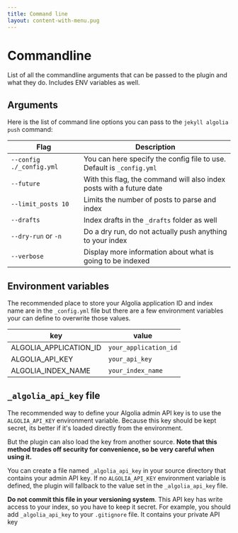 ```yaml
---
title: Command line
layout: content-with-menu.pug
---
```


# Commandline

List of all the commandline arguments that can be passed to the plugin and what
they do. Includes ENV variables as well.



## Arguments

Here is the list of command line options you can pass to the `jekyll algolia
push` command:

| Flag                     | Description                                                           |
| ----                     | -----                                                                 |
| `--config ./_config.yml` | You can here specify the config file to use. Default is `_config.yml` |
| `--future`               | With this flag, the command will also index posts with a future date  |
| `--limit_posts 10`       | Limits the number of posts to parse and index                         |
| `--drafts`               | Index drafts in the `_drafts` folder as well                          |
| `--dry-run` or `-n`      | Do a dry run, do not actually push anything to your index             |
| `--verbose`              | Display more information about what is going to be indexed            |


## Environment variables

The recommended place to store your Algolia application ID and index name are in
the `_config.yml` file but there are a few environment variables your can define
to overwrite those values.

key                    | value
---------------------- | ----------------------
ALGOLIA_APPLICATION_ID | `your_application_id`
ALGOLIA_API_KEY        | `your_api_key`
ALGOLIA_INDEX_NAME     | `your_index_name`


## `_algolia_api_key` file

The recommended way to define your Algolia admin API key is to use the
`ALGOLIA_API_KEY` environment variable. Because this key should be kept secret,
its better if it's loaded directly from the environment.

But the plugin can also load the key from another source. **Note that this
method trades off security for convenience, so be very careful when using it.**

You can create a file named `_algolia_api_key` in your source directory that
contains your admin API key. If no `ALGOLIA_API_KEY` environment variable is
defined, the plugin will fallback to the value set in the `_algolia_api_key`
file.

**Do not commit this file in your versioning system**. This API key has write
access to your index, so you have to keep it secret. For example, you should
add `_algolia_api_key` to your `.gitignore` file. It contains your private API
key





